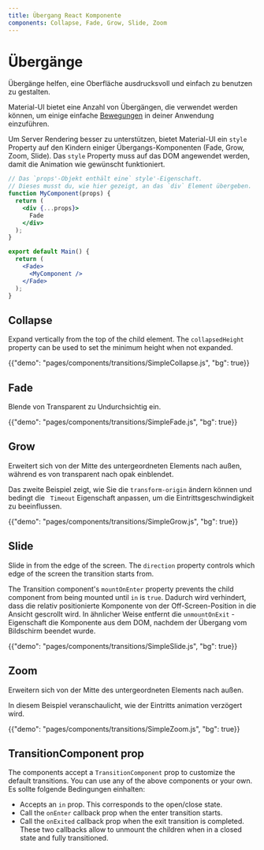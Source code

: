 ```yaml
---
title: Übergang React Komponente
components: Collapse, Fade, Grow, Slide, Zoom
---
```


# Übergänge

<p class="description">Übergänge helfen, eine Oberfläche ausdrucksvoll und einfach zu benutzen zu gestalten.</p>

Material-UI bietet eine Anzahl von Übergängen, die verwendet werden können, um einige einfache [Bewegungen](https://material.io/design/motion/) in deiner Anwendung einzuführen.

Um Server Rendering besser zu unterstützen, bietet Material-UI ein `style` Property auf den Kindern einiger Übergangs-Komponenten (Fade, Grow, Zoom, Slide). Das `style` Property muss auf das DOM angewendet werden, damit die Animation wie gewünscht funktioniert.

```jsx
// Das `props'-Objekt enthält eine` style'-Eigenschaft.
// Dieses musst du, wie hier gezeigt, an das `div` Element übergeben.
function MyComponent(props) {
  return (
    <div {...props}>
      Fade
    </div>
  );
}

export default Main() {
  return (
    <Fade>
      <MyComponent />
    </Fade>
  );
}
```

## Collapse

Expand vertically from the top of the child element. The `collapsedHeight` property can be used to set the minimum height when not expanded.

{{"demo": "pages/components/transitions/SimpleCollapse.js", "bg": true}}

## Fade

Blende von Transparent zu Undurchsichtig ein.

{{"demo": "pages/components/transitions/SimpleFade.js", "bg": true}}

## Grow

Erweitert sich von der Mitte des untergeordneten Elements nach außen, während es von transparent nach opak einblendet.

Das zweite Beispiel zeigt, wie Sie die `transform-origin` ändern können und bedingt die ` Timeout` Eigenschaft anpassen, um die Eintrittsgeschwindigkeit zu beeinflussen.

{{"demo": "pages/components/transitions/SimpleGrow.js", "bg": true}}

## Slide

Slide in from the edge of the screen. The `direction` property controls which edge of the screen the transition starts from.

The Transition component's `mountOnEnter` property prevents the child component from being mounted until `in` is `true`. Dadurch wird verhindert, dass die relativ positionierte Komponente von der Off-Screen-Position in die Ansicht gescrollt wird. In ähnlicher Weise entfernt die `unmountOnExit` -Eigenschaft die Komponente aus dem DOM, nachdem der Übergang vom Bildschirm beendet wurde.

{{"demo": "pages/components/transitions/SimpleSlide.js", "bg": true}}

## Zoom

Erweitern sich von der Mitte des untergeordneten Elements nach außen.

In diesem Beispiel veranschaulicht, wie der Eintritts animation verzögert wird.

{{"demo": "pages/components/transitions/SimpleZoom.js", "bg": true}}

## TransitionComponent prop

The components accept a `TransitionComponent` prop to customize the default transitions. You can use any of the above components or your own. Es sollte folgende Bedingungen einhalten:

- Accepts an `in` prop. This corresponds to the open/close state.
- Call the `onEnter` callback prop when the enter transition starts.
- Call the `onExited` callback prop when the exit transition is completed. These two callbacks allow to unmount the children when in a closed state and fully transitioned.